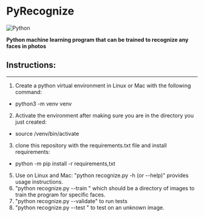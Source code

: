 # PyRecognize

![Python](https://img.shields.io/badge/python-3670A0?style=for-the-badge&logo=python&logoColor=ffdd54) 

**Python machine learning program that can be trained to recognize any  faces in photos** 

## Instructions:
---
1) Create a python virtual environment in Linux or Mac with the following command:
  - python3 -m venv venv
  
2) Activate the environment after making sure you are in the directory you just created:
  - source /venv/bin/activate
3) clone this repository with the requirements.txt file and install requirements:
  - python -m pip install -r requirements,txt
5) Use on Linux and Mac: "python recognize.py -h (or --help)" provides usage instructions.
6) "python recognize.py --train <path to images>"  which should be  a directory of images to train the program for specific faces.
7) "python recognize.py --validate"  to run tests 
8) "python recognize.py --test <path to image>" to test on an unknown image.
  
  
